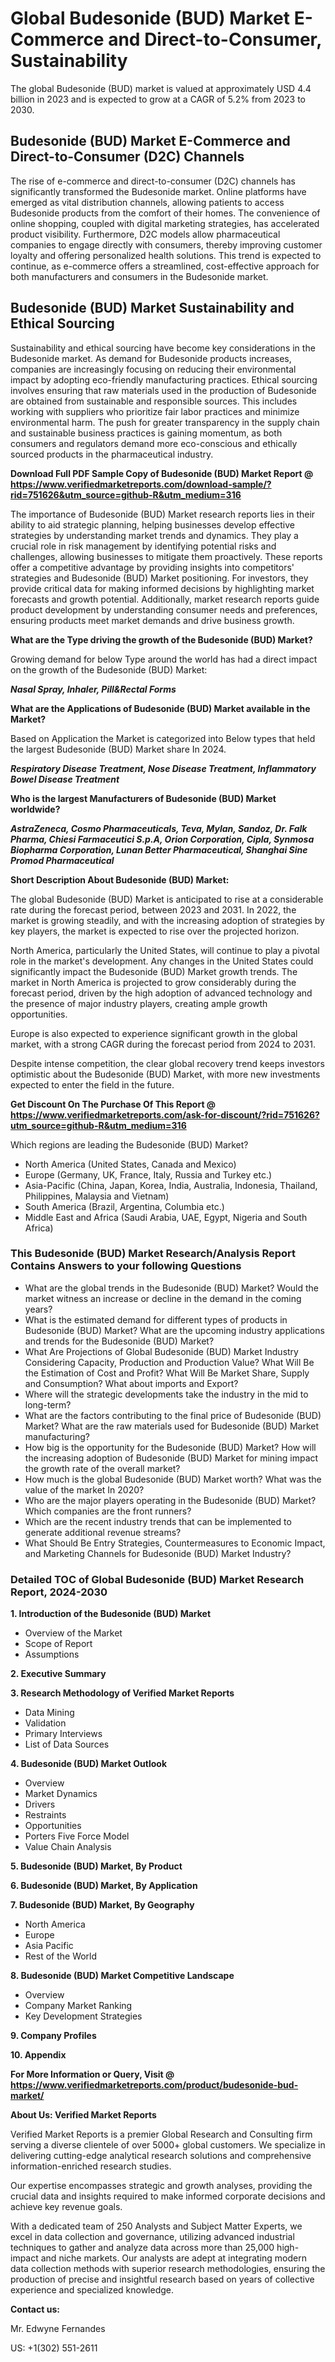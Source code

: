 <h1>Global Budesonide (BUD) Market E-Commerce and Direct-to-Consumer, Sustainability</h1><p class=""><p>The global Budesonide (BUD) market is valued at approximately USD 4.4 billion in 2023 and is expected to grow at a CAGR of 5.2% from 2023 to 2030.</p><h2>Budesonide (BUD) Market E-Commerce and Direct-to-Consumer (D2C) Channels</h2><p>The rise of e-commerce and direct-to-consumer (D2C) channels has significantly transformed the Budesonide market. Online platforms have emerged as vital distribution channels, allowing patients to access Budesonide products from the comfort of their homes. The convenience of online shopping, coupled with digital marketing strategies, has accelerated product visibility. Furthermore, D2C models allow pharmaceutical companies to engage directly with consumers, thereby improving customer loyalty and offering personalized health solutions. This trend is expected to continue, as e-commerce offers a streamlined, cost-effective approach for both manufacturers and consumers in the Budesonide market.</p><h2>Budesonide (BUD) Market Sustainability and Ethical Sourcing</h2><p>Sustainability and ethical sourcing have become key considerations in the Budesonide market. As demand for Budesonide products increases, companies are increasingly focusing on reducing their environmental impact by adopting eco-friendly manufacturing practices. Ethical sourcing involves ensuring that raw materials used in the production of Budesonide are obtained from sustainable and responsible sources. This includes working with suppliers who prioritize fair labor practices and minimize environmental harm. The push for greater transparency in the supply chain and sustainable business practices is gaining momentum, as both consumers and regulators demand more eco-conscious and ethically sourced products in the pharmaceutical industry.</p></p><p class=""><strong>Download Full PDF Sample Copy of Budesonide (BUD) Market Report @ <a href="https://www.verifiedmarketreports.com/download-sample/?rid=751626&utm_source=github-R&utm_medium=316" target="_blank">https://www.verifiedmarketreports.com/download-sample/?rid=751626&utm_source=github-R&utm_medium=316</a></strong></p><p>The importance of&nbsp;Budesonide (BUD) Market research reports lies in their ability to aid strategic planning, helping businesses develop effective strategies by understanding market trends and dynamics. They play a crucial role in risk management by identifying potential risks and challenges, allowing businesses to mitigate them proactively. These reports offer a competitive advantage by providing insights into competitors' strategies and Budesonide (BUD) Market positioning. For investors, they provide critical data for making informed decisions by highlighting market forecasts and growth potential. Additionally, market research reports guide product development by understanding consumer needs and preferences, ensuring products meet market demands and drive business growth.</p><p><strong>What are the&nbsp;Type driving the growth of the Budesonide (BUD) Market?</strong></p><p id="" class="">Growing demand for below Type around the world has had a direct impact on the growth of the Budesonide (BUD) Market:</p><p class=""><em><strong>Nasal Spray, Inhaler, Pill&Rectal Forms</strong></em></p><p class=""><strong>What are the&nbsp;Applications&nbsp;of Budesonide (BUD) Market available in the Market?</strong></p><p id="" class="">Based on Application the Market is categorized into Below types that held the largest Budesonide (BUD) Market share In 2024.</p><p class=""><em><strong>Respiratory Disease Treatment, Nose Disease Treatment, Inflammatory Bowel Disease Treatment</strong></em></p><p class=""><strong>Who is the largest Manufacturers of Budesonide (BUD) Market worldwide?</strong></p><p><em><strong>AstraZeneca, Cosmo Pharmaceuticals, Teva, Mylan, Sandoz, Dr. Falk Pharma, Chiesi Farmaceutici S.p.A, Orion Corporation, Cipla, Synmosa Biopharma Corporation, Lunan Better Pharmaceutical, Shanghai Sine Promod Pharmaceutical</strong></em></p><p id="" class=""><strong>Short Description About Budesonide (BUD) Market:</strong></p><p>The global Budesonide (BUD) Market is anticipated to rise at a considerable rate during the forecast period, between 2023 and 2031. In 2022, the market is growing steadily, and with the increasing adoption of strategies by key players, the market is expected to rise over the projected horizon.</p><p>North America, particularly the United States, will continue to play a pivotal role in the market's development. Any changes in the United States could significantly impact the Budesonide (BUD) Market growth trends. The market in North America is projected to grow considerably during the forecast period, driven by the high adoption of advanced technology and the presence of major industry players, creating ample growth opportunities.</p><p>Europe is also expected to experience significant growth in the global market, with a strong CAGR during the forecast period from 2024 to 2031.</p><p>Despite intense competition, the clear global recovery trend keeps investors optimistic about the Budesonide (BUD) Market, with more new investments expected to enter the field in the future.</p><p id="" class=""><strong>Get Discount On The Purchase Of This Report @ <a href="https://www.verifiedmarketreports.com/ask-for-discount/?rid=751626?utm_source=github-R&utm_medium=316" target="_blank">https://www.verifiedmarketreports.com/ask-for-discount/?rid=751626?utm_source=github-R&utm_medium=316</a></strong></p><p class="">Which regions are leading the Budesonide (BUD) Market?</p><ul><li>North America (United States, Canada and Mexico)</li><li>Europe (Germany, UK, France, Italy, Russia and Turkey etc.)</li><li>Asia-Pacific (China, Japan, Korea, India, Australia, Indonesia, Thailand, Philippines, Malaysia and Vietnam)</li><li>South America (Brazil, Argentina, Columbia etc.)</li><li>Middle East and Africa (Saudi Arabia, UAE, Egypt, Nigeria and South Africa)</li></ul><h3 id="" class="">This Budesonide (BUD) Market Research/Analysis Report Contains Answers to your following Questions</h3><ul><li>What are the global trends in the Budesonide (BUD) Market? Would the market witness an increase or decline in the demand in the coming years?</li><li>What is the estimated demand for different types of products in Budesonide (BUD) Market? What are the upcoming industry applications and trends for the Budesonide (BUD) Market?</li><li>What Are Projections of Global Budesonide (BUD) Market Industry Considering Capacity, Production and Production Value? What Will Be the Estimation of Cost and Profit? What Will Be Market Share, Supply and Consumption? What about imports and Export?</li><li>Where will the strategic developments take the industry in the mid to long-term?</li><li>What are the factors contributing to the final price of Budesonide (BUD) Market? What are the raw materials used for Budesonide (BUD) Market manufacturing?</li><li>How big is the opportunity for the Budesonide (BUD) Market? How will the increasing adoption of Budesonide (BUD) Market for mining impact the growth rate of the overall market?</li><li>How much is the global Budesonide (BUD) Market worth? What was the value of the market In 2020?</li><li>Who are the major players operating in the Budesonide (BUD) Market? Which companies are the front runners?</li><li>Which are the recent industry trends that can be implemented to generate additional revenue streams?</li><li>What Should Be Entry Strategies, Countermeasures to Economic Impact, and Marketing Channels for Budesonide (BUD) Market Industry?</li></ul><h3 id="" class="">Detailed TOC of Global Budesonide (BUD) Market Research Report, 2024-2030</h3><p id="" class=""><strong>1. Introduction of the Budesonide (BUD) Market</strong></p><ul><li>Overview of the Market</li><li>Scope of Report</li><li>Assumptions</li></ul><p id="" class=""><strong>2. Executive Summary</strong></p><p id="" class=""><strong>3. Research Methodology of Verified Market Reports</strong></p><ul><li>Data Mining</li><li>Validation</li><li>Primary Interviews</li><li>List of Data Sources</li></ul><p id="" class=""><strong>4. Budesonide (BUD) Market Outlook</strong></p><ul><li>Overview</li><li>Market Dynamics</li><li>Drivers</li><li>Restraints</li><li>Opportunities</li><li>Porters Five Force Model</li><li>Value Chain Analysis</li></ul><p id="" class=""><strong>5. Budesonide (BUD) Market, By Product</strong></p><p id="" class=""><strong>6. Budesonide (BUD) Market, By Application</strong></p><p id="" class=""><strong>7. Budesonide (BUD) Market, By Geography</strong></p><ul><li>North America</li><li>Europe</li><li>Asia Pacific</li><li>Rest of the World</li></ul><p id="" class=""><strong>8. Budesonide (BUD) Market Competitive Landscape</strong></p><ul><li>Overview</li><li>Company Market Ranking</li><li>Key Development Strategies</li></ul><p id="" class=""><strong>9. Company Profiles</strong></p><p id="" class=""><strong>10. Appendix</strong></p><p id="" class=""><strong>For More Information or Query, Visit @ <a href="https://www.verifiedmarketreports.com/product/budesonide-bud-market/" target="_blank">https://www.verifiedmarketreports.com/product/budesonide-bud-market/</a></strong></p><p id="" class=""><strong>About Us: Verified Market Reports</strong></p><p id="" class="">Verified Market Reports is a premier Global Research and Consulting firm serving a diverse clientele of over 5000+ global customers. We specialize in delivering cutting-edge analytical research solutions and comprehensive information-enriched research studies.</p><p id="" class="">Our expertise encompasses strategic and growth analyses, providing the crucial data and insights required to make informed corporate decisions and achieve key revenue goals.</p><p id="" class="">With a dedicated team of 250 Analysts and Subject Matter Experts, we excel in data collection and governance, utilizing advanced industrial techniques to gather and analyze data across more than 25,000 high-impact and niche markets. Our analysts are adept at integrating modern data collection methods with superior research methodologies, ensuring the production of precise and insightful research based on years of collective experience and specialized knowledge.</p><p id="" class=""><strong>Contact us:</strong></p><p id="" class="">Mr. Edwyne Fernandes</p><p id="" class="">US: +1(302) 551-2611</p>